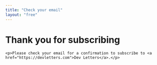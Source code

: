 ```yaml
---
title: "Check your email"
layout: "free"
---
```


<div class="has-text-centered">
	<h1 class="is-size-2">Thank you for subscribing</h1>

	<p>Please check your email for a confirmation to subscribe to <a href="https://devletters.com">Dev Letters</a>.</p>
</div>
